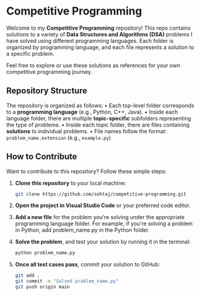 # Competitive Programming

Welcome to my **Competitive Programming** repository! This repo contains solutions to a variety of **Data Structures and Algorithms (DSA)** problems I have solved using different programming languages. Each folder is organized by programming language, and each file represents a solution to a specific problem.

Feel free to explore or use these solutions as references for your own competitive programming journey.

## Repository Structure

The repository is organized as follows:
	•	Each top-level folder corresponds to a **programming language** (e.g., Python, C++, Java).
	•	Inside each language folder, there are multiple **topic-specific** subfolders representing the type of problems.
	•	Inside each topic folder, there are files containing **solutions** to individual problems.
	•	File names follow the format: `problem_name.extension` (e.g., `example.py`)

## How to Contribute

Want to contribute to this repository? Follow these simple steps:

1. **Clone this repository** to your local machine:
   ```bash
   git clone https://github.com/sehtaj/competitive-programming.git
   ```
2. **Open the project in Visual Studio Code** or your preferred code editor.

3. **Add a new file** for the problem you're solving under the appropriate programming language folder. For example, if you're solving a problem in Python, add problem_name.py in the Python folder.

4. **Solve the problem**, and test your solution by running it in the terminal:
   ```bash
   python problem_name.py
   ```
5. **Once all test cases pass**, commit your solution to GitHub:
   ```bash
   git add .
   git commit -m "Solved problem_name.py"
   git push origin main
   ```
